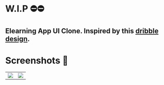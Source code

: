 # W.I.P ⛔⛔

## Elearning App UI Clone. Inspired by this [dribble design](https://www.behance.net/gallery/126270165/E-learning-App).

# Screenshots 🥳

<table>
  <tr>
    <td>
      <img src="https://github.com/acromondx/Flutter-UI-Clones/blob/main/elearning_ui/screenshots/home.png?raw=true" />
    </td>
    <td>
      <img src="https://github.com/acromondx/Flutter-UI-Clones/blob/main/elearning_ui/screenshots/course-detail.png?raw=true" />
    </td>
  </tr>

</table>
